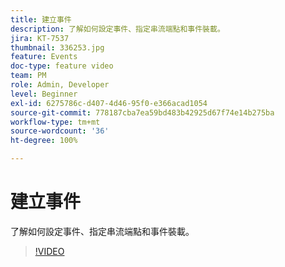 ```yaml
---
title: 建立事件
description: 了解如何設定事件、指定串流端點和事件裝載。
jira: KT-7537
thumbnail: 336253.jpg
feature: Events
doc-type: feature video
team: PM
role: Admin, Developer
level: Beginner
exl-id: 6275786c-d407-4d46-95f0-e366acad1054
source-git-commit: 778187cba7ea59bd483b42925d67f74e14b275ba
workflow-type: tm+mt
source-wordcount: '36'
ht-degree: 100%

---
```


# 建立事件

了解如何設定事件、指定串流端點和事件裝載。

>[!VIDEO](https://video.tv.adobe.com/v/336253?quality=12&learn=on)

